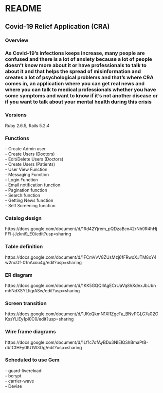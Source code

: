 # README

<h2>Covid-19 Relief Application (CRA)</h2>

<h3>Overview<h3>

As Covid-19’s infections keeps increase, many people are confused and there is a lot of anxiety because a lot of people doesn’t know more about it or have professionals to talk to about it and that helps the spread of misinformation and creates a lot of psychological problems and that’s where CRA comes in, an application where you can get real news and where you can talk to medical professionals whether you have some symptoms and want to know if it’s not another disease or if you want to talk about your mental health during this crisis

<h3>Versions</h3>

Ruby 2.6.5, Rails 5.2.4

<h3>Functions</h3>
- Create Admin user<br>
- Create Users (Doctors)<br>
- Edit/Delete Users (Doctors)<br>
- Create Users (Patients)<br>
- User View Function<br>
- Messaging Function<br>
- Login Function<br>
- Email notification function<br>
- Pagination function<br>
- Search function<br>
- Getting News function<br>
- Self Screening function<br>

<h3>Catalog design</h3>
https://docs.google.com/document/d/1Rd42Yjrem_pQDzaBcn42rNh0R4hHjFFI-jJzkni9_E0/edit?usp=sharing

<h3>Table definition</h3>
https://docs.google.com/document/d/1FCmVvV8ZUsMzj6fFRwoXJTM8xY4w2ncOf-01nAxou4g/edit?usp=sharing

<h3>ER diagram</h3>
https://docs.google.com/document/d/1KK5GQQIlAgECrUaVq8hXdnxJbUbnmhNdXSYLIigrASw/edit?usp=sharing

<h3>Screen transition</h3>
https://docs.google.com/document/d/1JKeQkmN1Xl1ZgcTa_BNvPGLG7a02OKssYLlEy1pl0C0/edit?usp=sharing

<h3>Wire frame diagrams</h3>
https://docs.google.com/document/d/1Lf1c7ofAyBDu3NIElQShBmaPtB-dbtCfHFy0IU1W3Dg/edit?usp=sharing

<h3>Scheduled to use Gem</h3>
- guard-livereload<br>
- bcrypt<br>
- carrier-wave<br>
- Devise